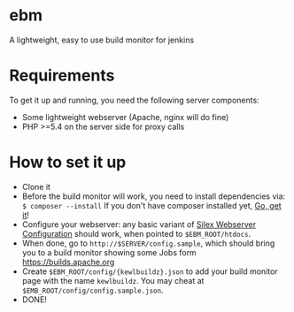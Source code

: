 ebm
===

A lightweight, easy to use build monitor for jenkins


Requirements
============

To get it up and running, you need the following server components:

* Some lightweight webserver (Apache, nginx will do fine)
* PHP >=5.4 on the server side for proxy calls


How to set it up
================

- Clone it
- Before the build monitor will work, you need to install dependencies via:
  ```$ composer --install```
  If you don't have composer installed yet, [Go, get it](https://getcomposer.org/download/)!
- Configure your webserver: any basic variant of
    [Silex Webserver Configuration](http://silex.sensiolabs.org/doc/web_servers.html) should work,
    when pointed to `$EBM_ROOT/htdocs`.
- When done, go to `http://$SERVER/config.sample`, which should bring you to a build monitor
    showing some Jobs form https://builds.apache.org
- Create `$EBM_ROOT/config/{kewlbuildz}.json` to add your build monitor page with the name `kewlbuildz`.
    You may cheat at `$EMB_ROOT/config/config.sample.json`.
- DONE!
